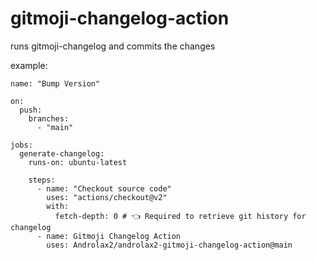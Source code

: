 # gitmoji-changelog-action
runs gitmoji-changelog and commits the changes

example:
```
name: "Bump Version"

on:
  push:
    branches:
      - "main"

jobs:
  generate-changelog:
    runs-on: ubuntu-latest

    steps:
      - name: "Checkout source code"
        uses: "actions/checkout@v2"
        with:
          fetch-depth: 0 # 👈 Required to retrieve git history for changelog
      - name: Gitmoji Changelog Action
        uses: Androlax2/androlax2-gitmoji-changelog-action@main
```